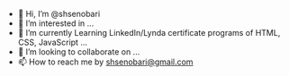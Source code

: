 - 👋 Hi, I’m @shsenobari
- 👀 I’m interested in ...
- 🌱 I’m currently Learning LinkedIn/Lynda certificate programs of HTML, CSS, JavaScript ...
- 💞️ I’m looking to collaborate on ...
- 📫 How to reach me by shsenobari@gmail.com

<!---
shsenobari/shsenobari is a ✨ special ✨ repository because its `README.md` (this file) appears on your GitHub profile.
You can click the Preview link to take a look at your changes.
--->

